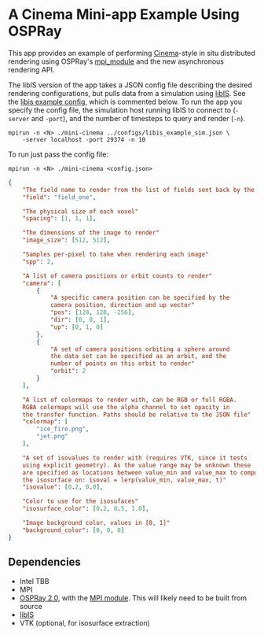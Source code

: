 # A Cinema Mini-app Example Using OSPRay

This app provides an example of performing
[Cinema](https://github.com/Kitware/cinema)-style
in situ distributed rendering using OSPRay's [mpi_module](https://github.com/Kitware/cinema)
and the new asynchronous rendering API.

The libIS version of the app takes a JSON config file
describing the desired rendering configurations, but pulls data
from a simulation using [libIS]().
See the [libis example config](configs/libis_example_sim.json), which is commented below.
To run the app you specify the config file, the simulation host running libIS
to connect to (`-server` and `-port`), and the number of timesteps to query and render (`-n`).

```
mpirun -n <N> ./mini-cinema ../configs/libis_example_sim.json \
    -server localhost -port 29374 -n 10
```

To run just pass the config file:
```
mpirun -n <N> ./mini-cinema <config.json>
```

```json
{
    "The field name to render from the list of fields sent back by the simulation"
    "field": "field_one",

    "The physical size of each voxel"
    "spacing": [1, 1, 1],

    "The dimensions of the image to render"
    "image_size": [512, 512],

    "Samples per-pixel to take when rendering each image"
    "spp": 2,

    "A list of camera positions or orbit counts to render"
    "camera": [
        {
            "A specific camera position can be specified by the
            camera position, direction and up vector"
            "pos": [128, 128, -256],
            "dir": [0, 0, 1],
            "up": [0, 1, 0]
        },
        {
            "A set of camera positions orbiting a sphere around
            the data set can be specified as an orbit, and the
            number of points on this orbit to render"
            "orbit": 2
        }
    ],

    "A list of colormaps to render with, can be RGB or full RGBA.
    RGBA colormaps will use the alpha channel to set opacity in
    the transfer function. Paths should be relative to the JSON file"
    "colormap": [
        "ice_fire.png",
        "jet.png"
    ],

    "A set of isovalues to render with (requires VTK, since it tests
    using explicit geometry). As the value range may be unknown these
    are specified as locations between value_min and value_max to compute
    the isosurface on: isoval = lerp(value_min, value_max, t)"
    "isovalue": [0.2, 0.8],

    "Color to use for the isosufaces"
    "isosurface_color": [0.2, 0.5, 1.0],

    "Image background color, values in [0, 1]"
    "background_color": [0, 0, 0]
}
```

## Dependencies

- Intel TBB
- MPI
- [OSPRay 2.0](https://github.com/ospray/ospray/tree/release-2.0.x), with the [MPI module](https://github.com/ospray/module_mpi/). This will likely need to be built from source
- [libIS](https://github.com/ospray/libIS/)
- VTK (optional, for isosurface extraction)

